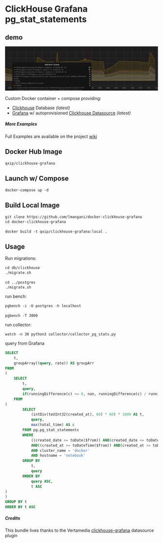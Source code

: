 # ClickHouse Grafana pg_stat_statements

## demo
![image](img/demo.png)

Custom Docker container + compose providing:
* [Clickhouse](https://github.com/yandex/ClickHouse/) Database _(latest)_
* [Grafana](https://github.com/grafana/grafana) w/ autoprovisioned [Clickhouse Datasource](https://github.com/Vertamedia/clickhouse-grafana) _(latest)_

##### More Examples
Full Examples are available on the project [wiki](https://github.com/lmangani/docker-clickhouse-grafana/wiki)


## Docker Hub Image
```
qxip/clickhouse-grafana
```

## Launch w/ Compose
```
docker-compose up -d
```

## Build Local Image
```
git clone https://github.com/lmangani/docker-clickhouse-grafana
cd docker-clickhouse-grafana

docker build -t qxip/clickhouse-grafana:local .
```

## Usage
Run migrations:
```
cd db/clickhouse
./migrate.sh

cd ../postgres
./migrate.sh
```
run bench:
```
pgbench -i -U postgres -h localhost

pgbench -T 3000
```
run collector:
```
watch -n 30 python3 collector/collector_pg_stats.py
```

query from Grafana
```sql
SELECT
    t,
    groupArray((query, rate)) AS groupArr
FROM
(
    SELECT
        t,
        query,
        if(runningDifference(c) <= 0, nan, runningDifference(c) / runningDifference(t / 1000)) AS rate
    FROM
(
        SELECT
            (intDiv(toUInt32(created_at), 60) * 60) * 1000 AS t,
            query,
            max(total_time) AS c
        FROM pg.pg_stat_statements
        WHERE
            ((created_date >= toDate($from)) AND(created_date <= toDate($to)))
            AND((created_at >= toDateTime($from)) AND(created_at <= toDateTime($to)))
            AND cluster_name = 'docker'
            AND hostname = 'notebook'
        GROUP BY
            t,
            query
        ORDER BY
            query ASC,
            t ASC
)
)
GROUP BY t
ORDER BY t ASC
```

##### Credits
This bundle lives thanks to the Vertamedia [clickhouse-grafana](https://github.com/Vertamedia/clickhouse-grafana) datasource plugin
